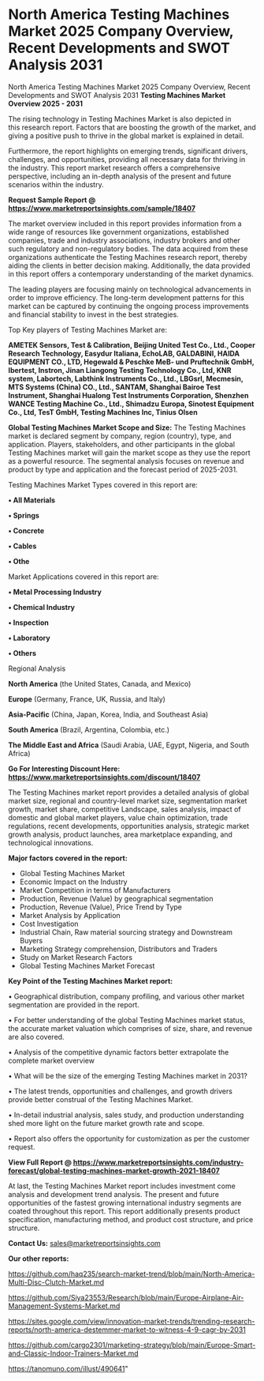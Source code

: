 # North America Testing Machines Market 2025 Company Overview, Recent Developments and SWOT Analysis 2031
 North America Testing Machines Market 2025 Company Overview, Recent Developments and SWOT Analysis 2031
<Strong> Testing Machines Market Overview 2025 - 2031</strong>

The rising technology in Testing Machines Market is also depicted in this research report. Factors that are boosting the growth of the market, and giving a positive push to thrive in the global market is explained in detail.

Furthermore, the report highlights on emerging trends, significant drivers, challenges, and opportunities, providing all necessary data for thriving in the industry. This report market research offers a comprehensive perspective, including an in-depth analysis of the present and future scenarios within the industry.

<strong>Request Sample Report @ <a href=https://www.marketreportsinsights.com/sample/18407>https://www.marketreportsinsights.com/sample/18407</a></strong>

The market overview included in this report provides information from a wide range of resources like government organizations, established companies, trade and industry associations, industry brokers and other such regulatory and non-regulatory bodies. The data acquired from these organizations authenticate the Testing Machines research report, thereby aiding the clients in better decision making. Additionally, the data provided in this report offers a contemporary understanding of the market dynamics.

The leading players are focusing mainly on technological advancements in order to improve efficiency. The long-term development patterns for this market can be captured by continuing the ongoing process improvements and financial stability to invest in the best strategies.

Top Key players of Testing Machines Market are:

<strong>AMETEK Sensors, Test & Calibration, Beijing United Test Co., Ltd., Cooper Research Technology, Easydur Italiana, EchoLAB, GALDABINI, HAIDA EQUIPMENT CO., LTD, Hegewald & Peschke MeB- und Pruftechnik GmbH, Ibertest, Instron, Jinan Liangong Testing Technology Co., Ltd, KNR system, Labortech, Labthink Instruments Co., Ltd., LBGsrl, Mecmesin, MTS Systems (China) CO., Ltd., SANTAM, Shanghai Bairoe Test Instrument, Shanghai Hualong Test Instruments Corporation, Shenzhen WANCE Testing Machine Co., Ltd., Shimadzu Europa, Sinotest Equipment Co., Ltd, TesT GmbH, Testing Machines Inc, Tinius Olsen</strong>

<strong><b>Global Testing Machines Market Scope and Size:</b></strong>
The Testing Machines market is declared segment by company, region (country), type, and application. Players, stakeholders, and other participants in the global Testing Machines market will gain the market scope as they use the report as a powerful resource. The segmental analysis focuses on revenue and product by type and application and the forecast period of 2025-2031.

Testing Machines Market Types covered in this report are:

<strong>• All Materials

• Springs

• Concrete

• Cables

• Othe</strong>

Market Applications covered in this report are:

<strong>• Metal Processing Industry

• Chemical Industry

• Inspection

• Laboratory

• Others</strong> 

Regional Analysis

<strong>North America</strong> (the United States, Canada, and Mexico)

<strong>Europe</strong> (Germany, France, UK, Russia, and Italy)

<strong>Asia-Pacific</strong> (China, Japan, Korea, India, and Southeast Asia)

<strong>South America</strong> (Brazil, Argentina, Colombia, etc.)

<strong>The Middle East and Africa</strong> (Saudi Arabia, UAE, Egypt, Nigeria, and South Africa)

<strong>Go For Interesting Discount Here: <a href=https://www.marketreportsinsights.com/discount/18407>https://www.marketreportsinsights.com/discount/18407</a></strong>

The Testing Machines market report provides a detailed analysis of global market size, regional and country-level market size, segmentation market growth, market share, competitive Landscape, sales analysis, impact of domestic and global market players, value chain optimization, trade regulations, recent developments, opportunities analysis, strategic market growth analysis, product launches, area marketplace expanding, and technological innovations.

<strong><b>Major factors covered in the report:</b></strong>
<ul>
  <li>Global Testing Machines Market </li>
  <li>Economic Impact on the Industry</li>
  <li>Market Competition in terms of Manufacturers</li>
  <li>Production, Revenue (Value) by geographical segmentation</li>
  <li>Production, Revenue (Value), Price Trend by Type</li>
  <li>Market Analysis by Application</li>
  <li>Cost Investigation</li>
  <li>Industrial Chain, Raw material sourcing strategy and Downstream Buyers</li>
  <li>Marketing Strategy comprehension, Distributors and Traders</li>
  <li>Study on Market Research Factors</li>
  <li>Global Testing Machines Market Forecast</li>
</ul>

<strong><b>Key Point of the Testing Machines Market report:</b></strong>

• Geographical distribution, company profiling, and various other market segmentation are provided in the report.

• For better understanding of the global Testing Machines market status, the accurate market valuation which comprises of size, share, and revenue are also covered.

• Analysis of the competitive dynamic factors better extrapolate the complete market overview

• What will be the size of the emerging Testing Machines market in 2031?

• The latest trends, opportunities and challenges, and growth drivers provide better construal of the Testing Machines Market.

• In-detail industrial analysis, sales study, and production understanding shed more light on the future market growth rate and scope.

• Report also offers the opportunity for customization as per the customer request.

<strong><b>View Full Report @ <a href=https://www.marketreportsinsights.com/industry-forecast/global-testing-machines-market-growth-2021-18407>https://www.marketreportsinsights.com/industry-forecast/global-testing-machines-market-growth-2021-18407</a></b></strong>


At last, the Testing Machines Market report includes investment come analysis and development trend analysis. The present and future opportunities of the fastest growing international industry segments are coated throughout this report. This report additionally presents product specification, manufacturing method, and product cost structure, and price structure.

<strong>Contact Us:</strong>
sales@marketreportsinsights.com

<strong>Our other reports:</strong>

<a href=https://github.com/haq235/search-market-trend/blob/main/North-America-Multi-Disc-Clutch-Market.md>https://github.com/haq235/search-market-trend/blob/main/North-America-Multi-Disc-Clutch-Market.md</a>

<a href=https://github.com/Siya23553/Research/blob/main/Europe-Airplane-Air-Management-Systems-Market.md>https://github.com/Siya23553/Research/blob/main/Europe-Airplane-Air-Management-Systems-Market.md</a>

<a href=https://sites.google.com/view/innovation-market-trends/trending-research-reports/north-america-destemmer-market-to-witness-4-9-cagr-by-2031>https://sites.google.com/view/innovation-market-trends/trending-research-reports/north-america-destemmer-market-to-witness-4-9-cagr-by-2031</a>

<a href=https://github.com/cargo2301/marketing-strategy/blob/main/Europe-Smart-and-Classic-Indoor-Trainers-Market.md>https://github.com/cargo2301/marketing-strategy/blob/main/Europe-Smart-and-Classic-Indoor-Trainers-Market.md</a>

<a href=https://tanomuno.com/illust/490641>https://tanomuno.com/illust/490641</a>"
